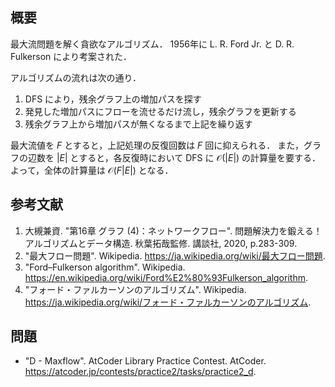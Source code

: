 ## 概要

最大流問題を解く貪欲なアルゴリズム．
1956年に L. R. Ford Jr. と D. R. Fulkerson により考案された．

アルゴリズムの流れは次の通り．

1. DFS により，残余グラフ上の増加パスを探す
1. 発見した増加パスにフローを流せるだけ流し，残余グラフを更新する
1. 残余グラフ上から増加パスが無くなるまで上記を繰り返す

最大流値を $F$ とすると，上記処理の反復回数は $F$ 回に抑えられる．
また，グラフの辺数を $\lvert E \rvert$ とすると，各反復時において DFS に $\mathcal{O}(\lvert E \rvert)$ の計算量を要する．
よって，全体の計算量は $\mathcal{O}(F \lvert E \rvert)$ となる．


## 参考文献

1. 大槻兼資. "第16章 グラフ (4)：ネットワークフロー". 問題解決力を鍛える！ アルゴリズムとデータ構造. 秋葉拓哉監修. 講談社, 2020, p.283-309. 
1. "最大フロー問題". Wikipedia. <https://ja.wikipedia.org/wiki/最大フロー問題>.
1. "Ford–Fulkerson algorithm". Wikipedia. <https://en.wikipedia.org/wiki/Ford%E2%80%93Fulkerson_algorithm>.
1. "フォード・ファルカーソンのアルゴリズム". Wikipedia. <https://ja.wikipedia.org/wiki/フォード・ファルカーソンのアルゴリズム>.


## 問題

- "D - Maxflow". AtCoder Library Practice Contest. AtCoder. <https://atcoder.jp/contests/practice2/tasks/practice2_d>.
